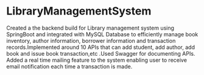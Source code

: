 # LibraryManagementSystem
Created a the backend build for Library management system using SpringBoot and integrated with MySQL Database to efficiently manage book inventory, author information, borrower information and transaction records.Implemented around 10 APIs that can add student, add author, add book and issue book transaction,etc .Used Swagger for documenting APIs. 
Added a real time mailing feature to the system enabling user to receive email notification each time a transaction is made.
